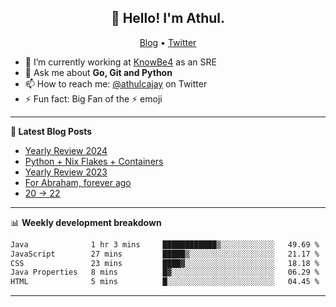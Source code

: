 <h2 align="center">👋 Hello! I'm Athul.</h2>
<p align="center">
  <a href="https://blog.athulcyriac.in">Blog</a> •
  <a href="https://twitter.com/athulcajay">Twitter</a>
</p>


- 🔭 I’m currently working at [KnowBe4](https://knowbe4.com) as an SRE
- 💬 Ask me about **Go, Git and Python**
- 📫 How to reach me: [@athulcajay](https://twitter.com/athulcajay) on Twitter
- ⚡ Fun fact: Big Fan of the :zap: emoji

-------

**📝 Latest Blog Posts**

<!-- BLOG-POST-LIST:START -->
- [Yearly Review 2024](https://blog.athulcyriac.in/blog/2024/)
- [Python + Nix Flakes + Containers](https://blog.athulcyriac.in/blog/docker-nix-python/)
- [Yearly Review 2023](https://blog.athulcyriac.in/blog/2023/)
- [For Abraham, forever ago](https://blog.athulcyriac.in/blog/abraham/)
- [20 → 22](https://blog.athulcyriac.in/blog/20-and-22/)
<!-- BLOG-POST-LIST:END -->

-------

📊 **Weekly development breakdown**
<!--START_SECTION:waka-->

```txt
Java              1 hr 3 mins     ████████████▒░░░░░░░░░░░░   49.69 %
JavaScript        27 mins         █████▒░░░░░░░░░░░░░░░░░░░   21.17 %
CSS               23 mins         ████▓░░░░░░░░░░░░░░░░░░░░   18.18 %
Java Properties   8 mins          █▓░░░░░░░░░░░░░░░░░░░░░░░   06.29 %
HTML              5 mins          █░░░░░░░░░░░░░░░░░░░░░░░░   04.45 %
```

<!--END_SECTION:waka-->

-------
